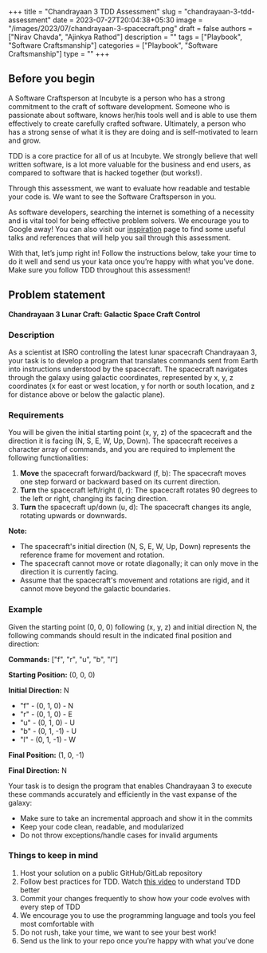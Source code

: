+++
title = "Chandrayaan 3 TDD Assessment"
slug = "chandrayaan-3-tdd-assessment"
date = 2023-07-27T20:04:38+05:30
image = "/images/2023/07/chandrayaan-3-spacecraft.png"
draft = false
authors = ["Nirav Chavda", "Ajinkya Rathod"]
description = ""
tags = ["Playbook", "Software Craftsmanship"]
categories = ["Playbook", "Software Craftsmanship"]
type = ""
+++

## Before you begin

A Software Craftsperson at Incubyte is a person who has a strong commitment to the craft of software development. Someone who is passionate about software, knows her/his tools well and is able to use them effectively to create carefully crafted software. Ultimately, a person who has a strong sense of what it is they are doing and is self-motivated to learn and grow.

TDD is a core practice for all of us at Incubyte. We strongly believe that well written software, is a lot more valuable for the business and end users, as compared to software that is hacked together (but works!).

Through this assessment, we want to evaluate how readable and testable your code is. We want to see the Software Craftsperson in you.

As software developers, searching the internet is something of a necessity and is vital tool for being effective problem solvers. We encourage you to Google away! You can also visit our [inspiration](https://incubyte.co/inspiration/) page to find some useful talks and references that will help you sail through this assessment.

With that, let’s jump right in! Follow the instructions below, take your time to do it well and send us your kata once you’re happy with what you’ve done. Make sure you follow TDD throughout this assessment!

## Problem statement

**Chandrayaan 3 Lunar Craft: Galactic Space Craft Control**

### Description

As a scientist at ISRO controlling the latest lunar spacecraft Chandrayaan 3, your task is to develop a program that translates commands sent from Earth into instructions understood by the spacecraft. The spacecraft navigates through the galaxy using galactic coordinates, represented by x, y, z coordinates (x for east or west location, y for north or south location, and z for distance above or below the galactic plane).

### Requirements

You will be given the initial starting point (x, y, z) of the spacecraft and the direction it is facing (N, S, E, W, Up, Down). The spacecraft receives a character array of commands, and you are required to implement the following functionalities:

1. **Move** the spacecraft forward/backward (f, b): The spacecraft moves one step forward or backward based on its current direction.
2. **Turn** the spacecraft left/right (l, r): The spacecraft rotates 90 degrees to the left or right, changing its facing direction.
3. **Turn** the spacecraft up/down (u, d): The spacecraft changes its angle, rotating upwards or downwards.

**Note:**

- The spacecraft's initial direction (N, S, E, W, Up, Down) represents the reference frame for movement and rotation.
- The spacecraft cannot move or rotate diagonally; it can only move in the direction it is currently facing.
- Assume that the spacecraft's movement and rotations are rigid, and it cannot move beyond the galactic boundaries.

### Example

Given the starting point (0, 0, 0) following (x, y, z) and initial direction N, the following commands should result in the indicated final position and direction:

**Commands:** ["f", "r", "u", "b", "l"]

**Starting Position:** (0, 0, 0)

**Initial Direction:** N

- "f" - (0, 1, 0) - N
- "r" - (0, 1, 0) - E
- "u" - (0, 1, 0) - U
- "b" - (0, 1, -1) - U
- "l" - (0, 1, -1) - W

**Final Position:** (1, 0, -1)

**Final Direction:** N

Your task is to design the program that enables Chandrayaan 3 to execute these commands accurately and efficiently in the vast expanse of the galaxy:

- Make sure to take an incremental approach and show it in the commits
- Keep your code clean, readable, and modularized
- Do not throw exceptions/handle cases for invalid arguments

### Things to keep in mind

1. Host your solution on a public GitHub/GitLab repository
2. Follow best practices for TDD. Watch [this video](https://youtu.be/qkblc5WRn-U) to understand TDD better
3. Commit your changes frequently to show how your code evolves with every step of TDD
4. We encourage you to use the programming language and tools you feel most comfortable with
5. Do not rush, take your time, we want to see your best work!
6. Send us the link to your repo once you’re happy with what you’ve done
